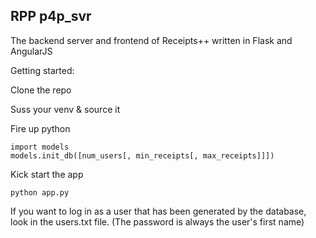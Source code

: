 RPP p4p_svr
-----------------------------

The backend server and frontend of Receipts++ written in Flask and AngularJS


Getting started:

Clone the repo

Suss your venv & source it

Fire up python

    import models
    models.init_db([num_users[, min_receipts[, max_receipts]]])
    
Kick start the app

    python app.py
    
If you want to log in as a user that has been generated by the database, look in the users.txt file.
(The password is always the user's first name)


